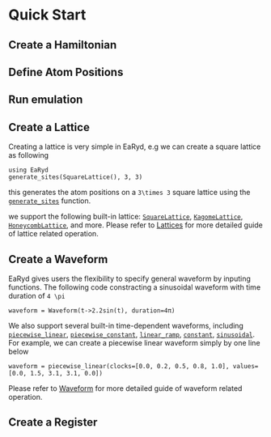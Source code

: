 # Quick Start

## Create a Hamiltonian

## Define Atom Positions

## Run emulation

## Create a Lattice

Creating a lattice is very simple in EaRyd, e.g we can create a square lattice as following

```@repl quick-start
using EaRyd
generate_sites(SquareLattice(), 3, 3)
```

this generates the atom positions on a ``3\times 3`` square lattice using the [`generate_sites`](@ref)
function.

we support the following built-in lattice: [`SquareLattice`](@ref), [`KagomeLattice`](@ref), [`HoneycombLattice`](@ref), and more. Please refer to [Lattices](@ref) for more detailed guide of lattice related operation.


## Create a Waveform


EaRyd gives users the flexibility to specify general waveform by inputing functions. The following code constracting a sinusoidal waveform with time duration of ``4 \pi``

```@repl quick-start
waveform = Waveform(t->2.2sin(t), duration=4π)
```

We also support several built-in time-dependent waveforms, including [`piecewise_linear`](@ref), [`piecewise_constant`](@ref), [`linear_ramp`](@ref), [`constant`](@ref), [`sinusoidal`](@ref). For example, we can create a piecewise linear waveform simply by one line below 

```@repl quick-start
waveform = piecewise_linear(clocks=[0.0, 0.2, 0.5, 0.8, 1.0], values=[0.0, 1.5, 3.1, 3.1, 0.0])
```

Please refer to [Waveform](@ref) for more detailed guide of waveform related operation.


## Create a Register